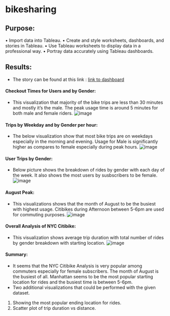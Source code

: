 # bikesharing
## Purpose: 
•	Import data into Tableau.
•	Create and style worksheets, dashboards, and stories in Tableau.
•	Use Tableau worksheets to display data in a professional way.
•	Portray data accurately using Tableau dashboards.
## Results:
- The story can be found at this link :  [link to dashboard](https://public.tableau.com/app/profile/maria.cheema/viz/NYC_Citibike_Analysis_16806688838160/NYCCitibikeanalysis?publish=yes)

#### Checkout Times for Users and by Gender:
-	This visualization that majority of the bike trips are less than 30 minutes and mostly it’s the male. The peak usage time is around 5 minutes for both male and female riders.
![image](https://user-images.githubusercontent.com/120526544/229996357-ea6ee6ae-47d2-4423-b739-175a0a95c6d3.png)

#### Trips by Weekday and by Gender per hour:
-	The below visualization show that most bike trips are on weekdays especially in the morning and evening. Usage for Male is significantly higher as compares to female especially during peak hours.
![image](https://user-images.githubusercontent.com/120526544/229996736-88800d49-651e-4a25-8c42-4b6d801807fa.png)

#### User Trips by Gender:
-	Below picture shows the breakdown of rides by gender with each day of the week. It also shows the most users by susbscribers to be female.
![image](https://user-images.githubusercontent.com/120526544/229996853-ae0e105a-4918-4453-9356-c3d85fdaee2f.png)

#### August Peak:
-	This visualizations shows that the month of August to be the busiest with highest usage. Citibikes during Afternoon between 5-6pm are used for commuting purposes. 
![image](https://user-images.githubusercontent.com/120526544/229996950-0f78f0da-761c-4060-a98a-c5d4e29fbd65.png)

#### Overall Analysis of NYC Citibike:
-	This visualization shows average trip duration with total number of rides by gender breakdown with starting location.
![image](https://user-images.githubusercontent.com/120526544/229997000-dfcb6a41-4c96-4b7a-afb0-48ef07de1cee.png)

#### Summary:
-	It seems that the NYC Citibike Analysis is very popular among commuters especially for female subscribers. The month of August is the busiest of all. Manhattan seems to be the most popular starting location for rides and the busiest time is between 5-6pm. <br>
- Two additional visualizations that could be performed with the given dataset.
1.	Showing the most popular ending location for rides. 
2.	Scatter plot of trip duration vs distance.
 



